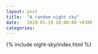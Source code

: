 ```yaml
---
layout: post
title:  "A random night sky"
date:   2020-01-19 10:00:00 +0300
categories:
---
```

{% include night-sky/index.html %}
